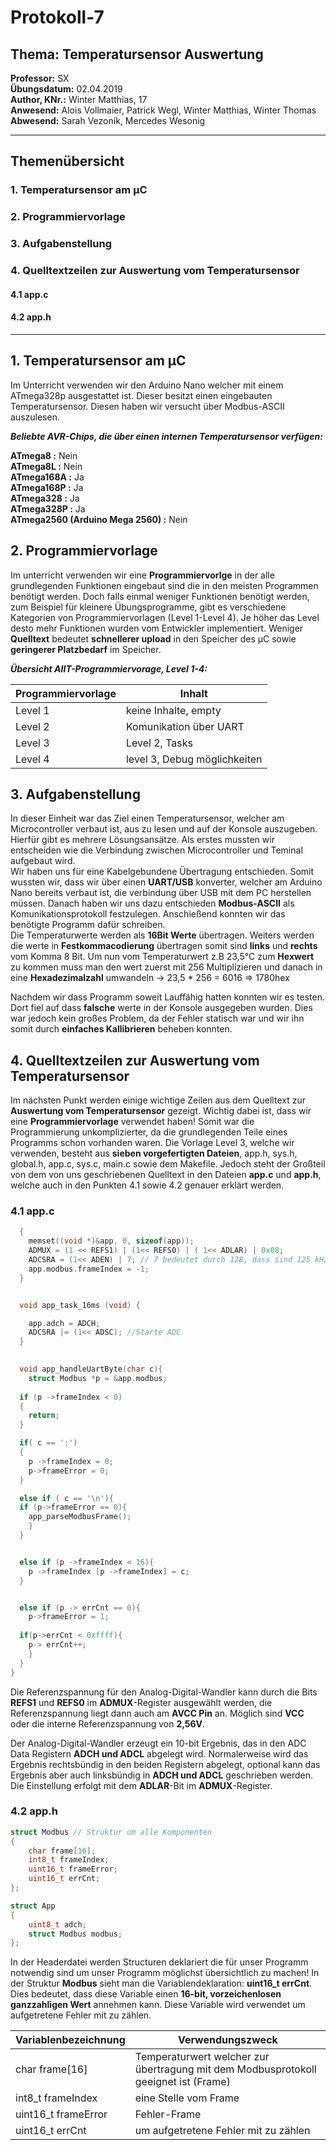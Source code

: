 # Protokoll-7  
## Thema: Temperatursensor Auswertung
**Professor:** SX  
**Übungsdatum:** 02.04.2019  
**Author, KNr.:** Winter Matthias, 17    
**Anwesend:** Alois Vollmaier, Patrick Wegl, Winter Matthias, Winter Thomas  
**Abwesend:** Sarah Vezonik, Mercedes Wesonig  

---

## Themenübersicht 

### 1. Temperatursensor am µC
### 2. Programmiervorlage
### 3. Aufgabenstellung
### 4. Quelltextzeilen zur Auswertung vom Temperatursensor
#### 4.1 app.c
#### 4.2 app.h


--- 

## 1. Temperatursensor am  µC
Im Unterricht verwenden wir den Arduino Nano welcher mit einem ATmega328p ausgestattet ist. Dieser besitzt einen eingebauten Temperatursensor. Diesen haben wir versucht über Modbus-ASCII auszulesen.
    
  ***Beliebte **AVR-Chips**, die über einen internen Temperatursensor verfügen:***

**ATmega8 :** Nein  
**ATmega8L :** Nein   
**ATmega168A :** Ja  
**ATmega168P :** Ja  
**ATmega328 :** Ja  
**ATmega328P :** Ja  
**ATmega2560 (Arduino Mega 2560) :** Nein  

## 2. Programmiervorlage

Im unterricht verwenden wir eine **Programmiervorlge** in der alle grundlegenden Funktionen eingebaut sind die in den meisten Programmen benötigt werden. Doch falls einmal weniger Funktionen benötigt werden, zum Beispiel für kleinere Übungsprogramme, gibt es verschiedene Kategorien von Programmiervorlagen (Level 1-Level 4). Je höher das Level desto mehr Funktionen wurden vom Entwickler implementiert.  Weniger **Quelltext** bedeutet **schnellerer upload** in den Speicher des µC sowie **geringerer Platzbedarf** im Speicher.    
  
  ***Übersicht AIIT-Programmiervorage, Level 1-4:***  
  

|  Programmiervorlage  |  Inhalt  |
|------------------------|--------------------|
|Level 1 |keine Inhalte, empty |
|Level 2 |Komunikation über UART  |
|Level 3 |Level 2, Tasks |
|Level 4 |level 3, Debug möglichkeiten |

## 3. Aufgabenstellung
In dieser Einheit war das Ziel einen Temperatursensor, welcher am Microcontroller verbaut ist, aus zu lesen und auf der Konsole auszugeben. Hierfür gibt es mehrere Lösungsansätze. Als erstes mussten wir entscheiden wie die Verbindung zwischen Microcontroller und Teminal aufgebaut wird.  
  Wir haben uns für eine Kabelgebundene Übertragung entschieden. Somit wussten wir, dass wir über einen **UART/USB** konverter, welcher am Arduino Nano bereits verbaut ist, die verbindung über USB mit dem PC herstellen müssen. Danach haben wir uns dazu entschieden **Modbus-ASCII** als Komunikationsprotokoll festzulegen. Anschießend konnten wir das benötigte Programm dafür schreiben.  
  Die Temperaturwerte werden als **16Bit Werte** übertragen. Weiters werden die werte in **Festkommacodierung** übertragen somit sind **links** und **rechts** vom Komma 8 Bit. Um nun vom Temperaturwert z.B 23,5°C zum **Hexwert** zu kommen muss man den wert zuerst mit 256 Multiplizieren und danach in eine **Hexadezimalzahl** umwandeln -> 23,5 * 256 = 6016 => 1780hex  
    
   Nachdem wir dass Programm soweit Lauffähig hatten konnten wir es testen. Dort fiel auf dass **falsche** werte in der Konsole ausgegeben wurden. Dies war jedoch kein großes Problem, da der Fehler statisch war und wir ihn somit durch **einfaches Kallibrieren** beheben konnten.


## 4. Quelltextzeilen zur Auswertung vom Temperatursensor
Im nächsten Punkt werden einige wichtige Zeilen aus dem Quelltext zur **Auswertung vom Temperatursensor** gezeigt. Wichtig dabei ist, dass wir eine **Programmiervorlage** verwendet haben! Somit war die Programmierung unkomplizierter, da die grundlegenden Teile eines Programms schon vorhanden waren. Die Vorlage Level 3, welche wir verwenden, besteht aus **sieben vorgefertigten Dateien**, app.h, sys.h, global.h, app.c, sys.c, main.c sowie dem Makefile. Jedoch steht der Großteil von dem von uns geschriebenen Quelltext in den Dateien **app.c** und **app.h**, welche auch in den Punkten 4.1 sowie 4.2 genauer erklärt werden.


### 4.1 app.c
```c
  {
    memset((void *)&app, 0, sizeof(app));
    ADMUX = (1 << REFS1) | (1<< REFS0) | ( 1<< ADLAR) | 0x08;
    ADCSRA = (1<< ADEN) | 7; // 7 bedeutet durch 128, dass sind 125 kHz
    app.modbus.frameIndex = -1;
  }


  void app_task_16ms (void) {

    app.adch = ADCH;
    ADCSRA |= (1<< ADSC); //Starte ADC
  }
  

  void app_handleUartByte(char c){
    struct Modbus *p = &app.modbus;
    
  if (p ->frameIndex < 0)
  {
    return;
  }

  if( c == ':')
  {
    p ->frameIndex = 0;
    p->frameError = 0;
  }

  else if ( c == '\n'){
  if (p->frameError == 0){
    app_parseModbusFrame();
    }
  }


  else if (p ->frameIndex < 16){
    p ->frameIndex [p ->frameIndex] = c;
  }


  else if (p -> errCnt == 0){
    p->frameError = 1;
      
  if(p->errCnt < 0xffff){
    p-> errCnt++;
    }
  }
}
```  
Die Referenzspannung für den Analog-Digital-Wandler kann durch die Bits **REFS1** und **REFS0** im **ADMUX**-Register ausgewählt werden, die Referenzspannung liegt dann auch am **AVCC Pin** an. Möglich sind **VCC** oder die interne Referenzspannung von **2,56V**.  
  
  Der Analog-Digital-Wandler erzeugt ein 10-bit Ergebnis, das in den ADC Data Registern **ADCH und ADCL** abgelegt wird. Normalerweise wird das Ergebnis rechtsbündig in den beiden Registern abgelegt, optional kann das Ergebnis aber auch linksbündig in **ADCH und ADCL** geschrieben werden. Die Einstellung erfolgt mit dem **ADLAR**-Bit im **ADMUX**-Register.
  
  
  
  
 ### 4.2 app.h    
       
```c
struct Modbus // Struktur um alle Komponenten
{
    char frame[16];
    int8_t frameIndex;
    uint16_t frameError;
    uint16_t errCnt;
};

struct App
{
    uint8_t adch;
    struct Modbus modbus;
};
```

In der Headerdatei werden Structuren deklariert die für unser Programm notwendig sind um unser Programm möglichst übersichtlich zu machen! In der Struktur **Modbus** sieht man die Variablendeklaration: **uint16_t errCnt**. Dies bedeutet, dass diese Variable einen **16-bit, vorzeichenlosen ganzzahligen Wert** annehmen kann. Diese Variable wird verwendet um aufgetretene Fehler mit zu zählen.  

|  Variablenbezeichnung  |  Verwendungszweck  |
|------------------------|--------------------|
|char frame[16]          |Temperaturwert welcher zur übertragung mit dem Modbusprotokoll geeignet ist (Frame)  |
|int8_t frameIndex       |eine Stelle vom Frame  |
|uint16_t frameError     |Fehler-Frame|
|uint16_t errCnt         |um aufgetretene Fehler mit zu zählen  |

